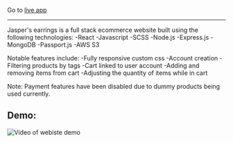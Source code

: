 Go to [live app](https://jaspers-earrings.netlify.app/)
*************************************************************************************************************************

Jasper's earrings is a full stack ecommerce website built using the following technologies:
-React
-Javascript
-SCSS
-Node.js
-Express.js
-MongoDB
-Passport.js
-AWS S3

Notable features include:
-Fully responsive custom css
-Account creation
-Filtering products by tags
-Cart linked to user account
-Adding and removing items from cart
-Adjusting the quantity of items while in cart

Note: Payment features have been disabled due to dummy products being used currently.

## Demo:
![Video of webiste demo](/assets/Demo.gif)